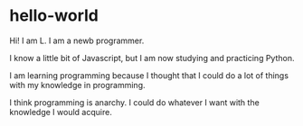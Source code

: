 # hello-world

Hi! I am L. I am a newb programmer.

I know a little bit of Javascript, but I am now studying and practicing Python.

I am learning programming because I thought that I could do a lot of things with my knowledge in programming.

I think programming is anarchy. I could do whatever I want with the knowledge I would acquire.
